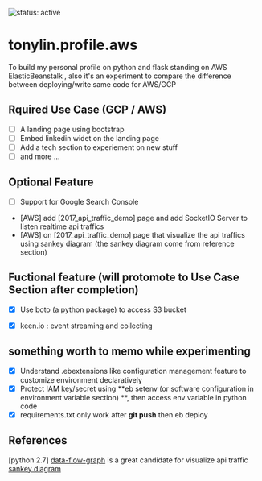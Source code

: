 ![status: active](https://img.shields.io/badge/status-active-green.svg)


# tonylin.profile.aws

To build my personal profile on python and flask standing on AWS ElasticBeanstalk , also it's an experiment to compare the difference between deploying/write same code for AWS/GCP

## Rquired Use Case (GCP / AWS)

- [ ] A landing page using bootstrap
- [ ] Embed linkedin widet on the landing page
- [ ] Add a tech section to experiement on new stuff  
- [ ] and more ...

## Optional Feature

- [ ] Support for Google Search Console 
- [AWS] add [2017_api_traffic_demo] page and add SocketIO Server to listen realtime api traffics
- [AWS] on [2017_api_traffic_demo] page that visualize the api traffics using sankey diagram (the sankey diagram come from reference section)

## Fuctional feature (will protomote to Use Case Section after completion)

- [x] Use boto (a python package) to access S3 bucket
- [x] keen.io : event streaming and collecting


## something worth to memo while experimenting

- [x] Understand .ebextensions like configuration management feature to customize environment declaratively  
- [x] Protect IAM key/secret using **eb setenv (or software configuration in environment variable section) **, then access env variable in python code
- [x] requirements.txt only work after **git push** then eb deploy 

## References

[python 2.7]
[data-flow-graph](https://github.com/macbre/data-flow-graph/blob/master/docs/index.html) is a great candidate for visualize api traffic
[sankey diagram](http://bl.ocks.org/cfergus/raw/3956043/)